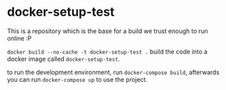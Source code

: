 docker-setup-test
=
This is a repository which is the base for a build we trust enough
to run online :P

`docker build --no-cache -t docker-setup-test .` build the code into a docker image called `docker-setup-test`.

to run the development environment, run `docker-compose build`, afterwards you can run `docker-compose up` to use
the project.